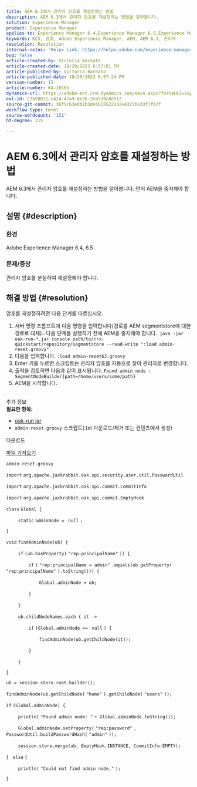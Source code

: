 ```yaml
---
title: AEM 6.3에서 관리자 암호를 재설정하는 방법
description: AEM 6.3에서 관리자 암호를 재설정하는 방법을 알아봅니다.
solution: Experience Manager
product: Experience Manager
applies-to: Experience Manager 6.4,Experience Manager 6.5,Experience Manager
keywords: KCS, 암호, Adobe Experience Manager, AEM, AEM 6.3, 관리자
resolution: Resolution
internal-notes: 'Helpx Link: https://helpx.adobe.com/experience-manager/kb/How-to-reset-the-admin-password-in-AEM-6-3.html'
bug: false
article-created-by: Victoria Barnato
article-created-date: 10/20/2023 6:57:01 PM
article-published-by: Victoria Barnato
article-published-date: 10/20/2023 6:57:24 PM
version-number: 15
article-number: KA-16565
dynamics-url: https://adobe-ent.crm.dynamics.com/main.aspx?forceUCI=1&pagetype=entityrecord&etn=knowledgearticle&id=0f900d73-7a6f-ee11-8df0-6045bd0061cb
exl-id: c7b58011-c424-47a9-8e3b-2ea539c8e512
source-git-commit: 36f5c63edb1b3de55155222a2e4327be33f7fb7f
workflow-type: tm+mt
source-wordcount: '151'
ht-degree: 21%

---
```


# AEM 6.3에서 관리자 암호를 재설정하는 방법


AEM 6.3에서 관리자 암호를 재설정하는 방법을 알아봅니다. 먼저 AEM을 중지해야 합니다.

## 설명 {#description}


### <b>환경</b>

Adobe Experience Manager 6.4, 6.5



### <b>문제/증상</b>

관리자 암호를 분실하여 재설정해야 합니다.


## 해결 방법 {#resolution}


암호를 재설정하려면 다음 단계를 따르십시오.

1. 서버 명령 프롬프트에 다음 명령을 입력합니다(경로를 AEM segmentstore에 대한 경로로 대체).<b>. </b>다음 단계를 실행하기 전에 AEM을 중지해야 합니다.` java -jar oak-run-*.jar console path/to/crx-quickstart/repository/segmentstore --read-write ":load admin-reset.groovy"`
2. 다음을 입력합니다. `:load admin-reset63.groovy`
3. Enter 키를 누르면 스크립트는 관리자 암호를 자동으로 찾아 관리자로 변경합니다.
4. 출력을 검토하면 다음과 같이 표시됩니다. `Found admin node : SegmentNodeBuilder{path=/home/users/some/path}`
5. AEM을 시작합니다.

<br>추가 정보<br>
<b>필요한 항목:</b>

- [oak-run jar](https://repo1.maven.org/maven2/org/apache/jackrabbit/oak-run/)
- `admin-reset.groovy` 스크립트(.txt 다운로드/제거 또는 컨텐츠에서 생성)


다운로드

[파일 가져오기](https://helpx.adobe.com/content/dam/help/en/experience-manager/kb/How-to-reset-the-admin-password-in-AEM-6-3/_jcr_content/main-pars/download_section/download-1/admin-reset_groovy.txt "admin-reset.groovy.txt")

`admin-reset.groovy`



`import` `org.apache.jackrabbit.oak.spi.security.user.util.PasswordUtil`

`import` `org.apache.jackrabbit.oak.spi.commit.CommitInfo`

`import` `org.apache.jackrabbit.oak.spi.commit.EmptyHook`



`class` `Global {`

`    ` `static` `adminNode = ` `null` `;`

`}`



`void` `findAdminNode(ub) {`

`    ` `if` `(ub.hasProperty(` `"rep:principalName"` `)) {`

`        ` `if` `(` `"rep:principalName = admin"` `.equals(ub.getProperty(` `"rep:principalName"` `).toString())) {`

`            ` `Global.adminNode = ub;`

`        ` `}`

`    ` `}`

`    ` `ub.childNodeNames.each { it ->`

`        ` `if` `(Global.adminNode == ` `null` `) {`

`            ` `findAdminNode(ub.getChildNode(it));`

`        ` `}`

`    ` `}`

`}`



`ub = session.store.root.builder();`

`findAdminNode(ub.getChildNode(` `"home"` `).getChildNode(` `"users"` `));`



`if` `(Global.adminNode) {`

`    ` `println(` `"Found admin node: "` `+ Global.adminNode.toString());`

`    ` `Global.adminNode.setProperty(` `"rep:password"` `, PasswordUtil.buildPasswordHash(` `"admin"` `));`

`    ` `session.store.merge(ub, EmptyHook.INSTANCE, CommitInfo.EMPTY);`

`} ` `else` `{`

`    ` `println(` `"Could not find admin node."` `);`

`}`
